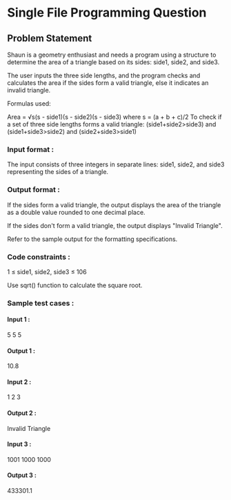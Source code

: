 # Single File Programming Question

## Problem Statement

Shaun is a geometry enthusiast and needs a program using a structure to determine the area of a triangle based on its sides: side1, side2, and side3.

The user inputs the three side lengths, and the program checks and calculates the area if the sides form a valid triangle, else it indicates an invalid triangle.

Formulas used:

Area = √s(s - side1)(s - side2)(s - side3) where s = (a + b + c)/2
To check if a set of three side lengths forms a valid triangle: (side1+side2>side3) and (side1+side3>side2) and (side2+side3>side1)

### Input format :

The input consists of three integers in separate lines: side1, side2, and side3 representing the sides of a triangle.

### Output format :

If the sides form a valid triangle, the output displays the area of the triangle as a double value rounded to one decimal place.

If the sides don't form a valid triangle, the output displays "Invalid Triangle".

Refer to the sample output for the formatting specifications.

### Code constraints :

1 ≤ side1, side2, side3 ≤ 106

Use sqrt() function to calculate the square root.

### Sample test cases :

#### Input 1 :

5
5
5

#### Output 1 :

10.8

#### Input 2 :

1
2
3

#### Output 2 :

Invalid Triangle

#### Input 3 :

1001
1000
1000

#### Output 3 :

433301.1
